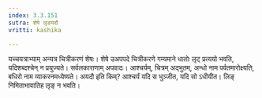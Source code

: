 ```yaml
---
index: 3.3.151
sutra: शेषे लृडयदौ
vritti: kashika

---
```

यच्चयत्राभ्याम् अन्यत्र चित्रीकरणं शेषः। शेषे उअपपदे चित्रीकरणे गम्यमाने धातोः लृट् प्रत्ययो भवति, यदिशब्दश्चेन् न प्रयुज्यते। सर्वलकाराणाम् अपवादः। आश्चर्यम्, चित्रम् अद्भुतम्, अन्धो नाम पर्वतमारोक्ष्यति, बधिरो नाम व्याकरनमध्येष्यते। अयदौ इति किम्? आश्चर्यं यदि स भुञ्जीत, यदि सो ऽधीयीत। लिङ् निमिताभावातिह लृङ् न भवति।